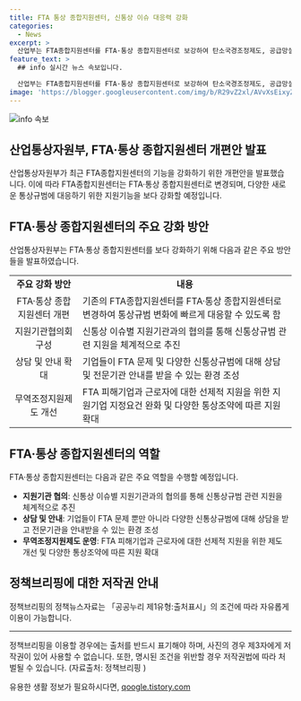 ```yaml
---
title: FTA 통상 종합지원센터, 신통상 이슈 대응력 강화
categories:
  - News
excerpt: >
  산업부는 FTA종합지원센터를 FTA·통상 종합지원센터로 보강하여 탄소국경조정제도, 공급망실사지침 등 최근 선진국의 새로운 통상규범에 대한 기업 대응력을 지원할 예정이다. 또한, 무역조정지원제도를 개편하여 FTA 이행으로 인한 피해 및 새로운 통상조약에 따른 부정적 영향을 선제적으로 지원하고, 하반기부터 세부 개선 방안을 추진할 계획이다. (150자)
feature_text: >
  ## info 실시간 뉴스 속보입니다.

  산업부는 FTA종합지원센터를 FTA·통상 종합지원센터로 보강하여 탄소국경조정제도, 공급망실사지침 등 최근 선진국의 새로운 통상규범에 대한 기업 대응력을 지원할 예정이다. 또한, 무역조정지원제도를 개편하여 FTA 이행으로 인한 피해 및 새로운 통상조약에 따른 부정적 영향을 선제적으로 지원하고, 하반기부터 세부 개선 방안을 추진할 계획이다. (150자)
image: 'https://blogger.googleusercontent.com/img/b/R29vZ2xl/AVvXsEixyZcFfHzMRdzZMjFBmAUKJYCLCGyLL1o632UiGVXcaFdKo_bkvkuCioo0uUKlGfBVcT3P84aROyZIXSBEx3Aw5nCQ3pTgDom1WDC4m8eifvWiAmWEEVb4x6G_l8C0QH225ldMjyaFvpxGEBGNO37VmDTDMHGhJPq73UglMfDca1-0aw/s1600/blogspot.png'
---
```


<p><img src="https://blogger.googleusercontent.com/img/b/R29vZ2xl/AVvXsEixyZcFfHzMRdzZMjFBmAUKJYCLCGyLL1o632UiGVXcaFdKo_bkvkuCioo0uUKlGfBVcT3P84aROyZIXSBEx3Aw5nCQ3pTgDom1WDC4m8eifvWiAmWEEVb4x6G_l8C0QH225ldMjyaFvpxGEBGNO37VmDTDMHGhJPq73UglMfDca1-0aw/s1600/blogspot.png" alt="info 속보" /></p>

<h2 data-ke-size="size26">산업통상자원부, FTA·통상 종합지원센터 개편안 발표</h2>

<p data-ke-size="size16">산업통상자원부가 최근 FTA종합지원센터의 기능을 강화하기 위한 개편안을 발표했습니다. 이에 따라 FTA종합지원센터는 FTA·통상 종합지원센터로 변경되며, 다양한 새로운 통상규범에 대응하기 위한 지원기능을 보다 강화할 예정입니다.</p>

<h2 data-ke-size="size26">FTA·통상 종합지원센터의 주요 강화 방안</h2>

<p data-ke-size="size16">산업통상자원부는 FTA·통상 종합지원센터를 보다 강화하기 위해 다음과 같은 주요 방안들을 발표하였습니다.</p>

<table>
  <tr>
    <td style="text-align: center; height: 17px;"><b>주요 강화 방안</b></td>
    <td style="text-align: center; height: 17px;"><b>내용</b></td>
  </tr>
  <tr>
    <td style="text-align: center; height: 17px;">FTA·통상 종합지원센터 개편</td>
    <td>기존의 FTA종합지원센터를 FTA·통상 종합지원센터로 변경하여 통상규범 변화에 빠르게 대응할 수 있도록 함</td>
  </tr>
  <tr>
    <td style="text-align: center; height: 17px;">지원기관협의회 구성</td>
    <td>신통상 이슈별 지원기관과의 협의를 통해 신통상규범 관련 지원을 체계적으로 추진</td>
  </tr>
  <tr>
    <td style="text-align: center; height: 17px;">상담 및 안내 확대</td>
    <td>기업들이 FTA 문제 및 다양한 신통상규범에 대해 상담 및 전문기관 안내를 받을 수 있는 환경 조성</td>
  </tr>
  <tr>
    <td style="text-align: center; height: 17px;">무역조정지원제도 개선</td>
    <td>FTA 피해기업과 근로자에 대한 선제적 지원을 위한 지원기업 지정요건 완화 및 다양한 통상조약에 따른 지원 확대</td>
  </tr>
</table>

<h2 data-ke-size="size26">FTA·통상 종합지원센터의 역할</h2>

<p data-ke-size="size16">FTA·통상 종합지원센터는 다음과 같은 주요 역할을 수행할 예정입니다.</p>

<ul>
  <li><b>지원기관 협의</b>: 신통상 이슈별 지원기관과의 협의를 통해 신통상규범 관련 지원을 체계적으로 추진</li>
  <li><b>상담 및 안내</b>: 기업들이 FTA 문제 뿐만 아니라 다양한 신통상규범에 대해 상담을 받고 전문기관을 안내받을 수 있는 환경 조성</li>
  <li><b>무역조정지원제도 운영</b>: FTA 피해기업과 근로자에 대한 선제적 지원을 위한 제도 개선 및 다양한 통상조약에 따른 지원 확대</li>
</ul>

<h2 data-ke-size="size26">정책브리핑에 대한 저작권 안내</h2>

<p data-ke-size="size16">정책브리핑의 정책뉴스자료는 「공공누리 제1유형:출처표시」의 조건에 따라 자유롭게 이용이 가능합니다.</p>

<hr>

<p data-ke-size="size16">정책브리핑을 이용할 경우에는 출처를 반드시 표기해야 하며, 사진의 경우 제3자에게 저작권이 있어 사용할 수 없습니다. 또한, 명시된 조건을 위반할 경우 저작권법에 따라 처벌될 수 있습니다. (자료출처: 정책브리핑 )</p>
유용한 생활 정보가 필요하시다면, <a href="https://qoogle.tistory.com" rel="dofollow">qoogle.tistory.com</a>


